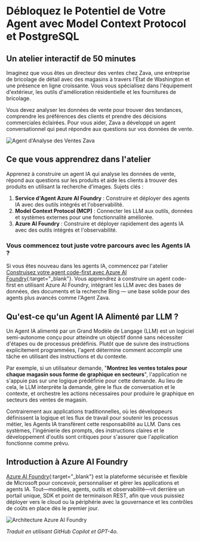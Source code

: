 # Débloquez le Potentiel de Votre Agent avec Model Context Protocol et PostgreSQL

## Un atelier interactif de 50 minutes

Imaginez que vous êtes un directeur des ventes chez Zava, une entreprise de bricolage de détail avec des magasins à travers l'État de Washington et une présence en ligne croissante. Vous vous spécialisez dans l'équipement d'extérieur, les outils d'amélioration résidentielle et les fournitures de bricolage.

Vous devez analyser les données de vente pour trouver des tendances, comprendre les préférences des clients et prendre des décisions commerciales éclairées. Pour vous aider, Zava a développé un agent conversationnel qui peut répondre aux questions sur vos données de vente.

![Agent d'Analyse des Ventes Zava](media/persona.png)

## Ce que vous apprendrez dans l'atelier

Apprenez à construire un agent IA qui analyse les données de vente, répond aux questions sur les produits et aide les clients à trouver des produits en utilisant la recherche d'images. Sujets clés :

1. **Service d'Agent Azure AI Foundry** : Construire et déployer des agents IA avec des outils intégrés et l'observabilité.  
2. **Model Context Protocol (MCP)** : Connecter les LLM aux outils, données et systèmes externes pour une fonctionnalité améliorée.  
3. **Azure AI Foundry** : Construire et déployer rapidement des agents IA avec des outils intégrés et l'observabilité.

### Vous commencez tout juste votre parcours avec les Agents IA ?

Si vous êtes nouveau dans les agents IA, commencez par l'atelier [Construisez votre agent code-first avec Azure AI Foundry](https://aka.ms/aitour/WRK552){:target="_blank"}. Vous apprendrez à construire un agent code-first en utilisant Azure AI Foundry, intégrant les LLM avec des bases de données, des documents et la recherche Bing — une base solide pour des agents plus avancés comme l'Agent Zava.

## Qu'est-ce qu'un Agent IA Alimenté par LLM ?

Un Agent IA alimenté par un Grand Modèle de Langage (LLM) est un logiciel semi-autonome conçu pour atteindre un objectif donné sans nécessiter d'étapes ou de processus prédéfinis. Plutôt que de suivre des instructions explicitement programmées, l'agent détermine comment accomplir une tâche en utilisant des instructions et du contexte.

Par exemple, si un utilisateur demande, "**Montrez les ventes totales pour chaque magasin sous forme de graphique en secteurs**", l'application ne s'appuie pas sur une logique prédéfinie pour cette demande. Au lieu de cela, le LLM interprète la demande, gère le flux de conversation et le contexte, et orchestre les actions nécessaires pour produire le graphique en secteurs des ventes de magasin.

Contrairement aux applications traditionnelles, où les développeurs définissent la logique et les flux de travail pour soutenir les processus métier, les Agents IA transfèrent cette responsabilité au LLM. Dans ces systèmes, l'ingénierie des prompts, des instructions claires et le développement d'outils sont critiques pour s'assurer que l'application fonctionne comme prévu.

## Introduction à Azure AI Foundry

[Azure AI Foundry](https://azure.microsoft.com/products/ai-foundry/){:target="_blank"} est la plateforme sécurisée et flexible de Microsoft pour concevoir, personnaliser et gérer les applications et agents IA. Tout—modèles, agents, outils et observabilité—vit derrière un portail unique, SDK et point de terminaison REST, afin que vous puissiez déployer vers le cloud ou la périphérie avec la gouvernance et les contrôles de coûts en place dès le premier jour.

![Architecture Azure AI Foundry](media/azure-ai-foundry.png)

*Traduit en utilisant GitHub Copilot et GPT-4o.*
